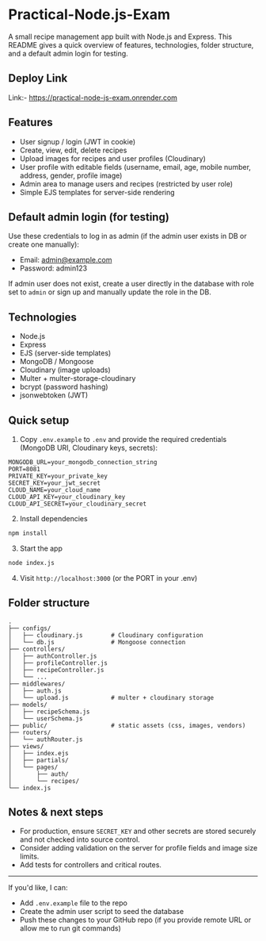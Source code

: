 # Practical-Node.js-Exam

A small recipe management app built with Node.js and Express. This README gives a quick overview of features, technologies, folder structure, and a default admin login for testing.

## Deploy Link

Link:- https://practical-node-js-exam.onrender.com

## Features

- User signup / login (JWT in cookie)
- Create, view, edit, delete recipes
- Upload images for recipes and user profiles (Cloudinary)
- User profile with editable fields (username, email, age, mobile number, address, gender, profile image)
- Admin area to manage users and recipes (restricted by user role)
- Simple EJS templates for server-side rendering

## Default admin login (for testing)

Use these credentials to log in as admin (if the admin user exists in DB or create one manually):

- Email: admin@example.com
- Password: admin123

If admin user does not exist, create a user directly in the database with role set to `admin` or sign up and manually update the role in the DB.

## Technologies

- Node.js
- Express
- EJS (server-side templates)
- MongoDB / Mongoose
- Cloudinary (image uploads)
- Multer + multer-storage-cloudinary
- bcrypt (password hashing)
- jsonwebtoken (JWT)

## Quick setup

1. Copy `.env.example` to `.env` and provide the required credentials (MongoDB URI, Cloudinary keys, secrets):

```
MONGODB_URL=your_mongodb_connection_string
PORT=8081
PRIVATE_KEY=your_private_key
SECRET_KEY=your_jwt_secret
CLOUD_NAME=your_cloud_name
CLOUD_API_KEY=your_cloudinary_key
CLOUD_API_SECRET=your_cloudinary_secret
```

2. Install dependencies

```bash
npm install
```

3. Start the app

```bash
node index.js
```

4. Visit `http://localhost:3000` (or the PORT in your .env)

## Folder structure

```
.
├── configs/
│   ├── cloudinary.js        # Cloudinary configuration
│   └── db.js                # Mongoose connection
├── controllers/
│   ├── authController.js
│   ├── profileController.js
│   ├── recipeController.js
│   └── ...
├── middlewares/
│   ├── auth.js
│   └── upload.js            # multer + cloudinary storage
├── models/
│   ├── recipeSchema.js
│   └── userSchema.js
├── public/                  # static assets (css, images, vendors)
├── routers/
│   └── authRouter.js
├── views/
│   ├── index.ejs
│   ├── partials/
│   └── pages/
│       ├── auth/
│       └── recipes/
└── index.js
```

## Notes & next steps

- For production, ensure `SECRET_KEY` and other secrets are stored securely and not checked into source control.
- Consider adding validation on the server for profile fields and image size limits.
- Add tests for controllers and critical routes.

---

If you'd like, I can:
- Add `.env.example` file to the repo
- Create the admin user script to seed the database
- Push these changes to your GitHub repo (if you provide remote URL or allow me to run git commands)
